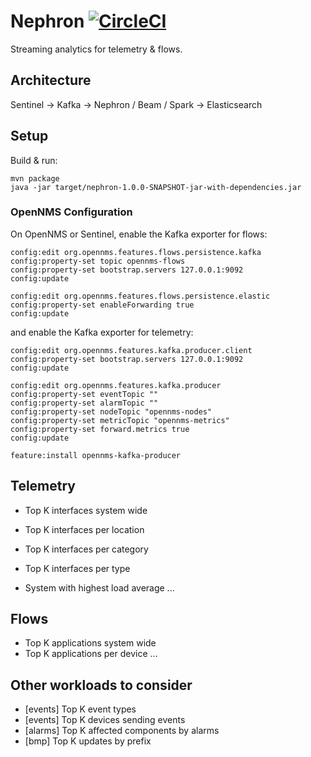 # Nephron [![CircleCI](https://circleci.com/gh/OpenNMS/nephron/tree/master.svg?style=svg)](https://circleci.com/gh/OpenNMS/nephron/tree/master)

Streaming analytics for telemetry & flows.

## Architecture

Sentinel -> Kafka -> Nephron / Beam / Spark -> Elasticsearch

## Setup

Build & run:
```
mvn package
java -jar target/nephron-1.0.0-SNAPSHOT-jar-with-dependencies.jar
```

### OpenNMS Configuration

On OpenNMS or Sentinel, enable the Kafka exporter for flows:
```
config:edit org.opennms.features.flows.persistence.kafka
config:property-set topic opennms-flows
config:property-set bootstrap.servers 127.0.0.1:9092
config:update

config:edit org.opennms.features.flows.persistence.elastic
config:property-set enableForwarding true
config:update
```

and enable the Kafka exporter for telemetry:
```
config:edit org.opennms.features.kafka.producer.client
config:property-set bootstrap.servers 127.0.0.1:9092
config:update

config:edit org.opennms.features.kafka.producer
config:property-set eventTopic ""
config:property-set alarmTopic ""
config:property-set nodeTopic "opennms-nodes"
config:property-set metricTopic "opennms-metrics"
config:property-set forward.metrics true
config:update

feature:install opennms-kafka-producer
```

## Telemetry

* Top K interfaces system wide
* Top K interfaces per location
* Top K interfaces per category
* Top K interfaces per type

* System with highest load average
...

## Flows

* Top K applications system wide
* Top K applications per device
...

## Other workloads to consider

* [events] Top K event types
* [events] Top K devices sending events
* [alarms] Top K affected components by alarms
* [bmp] Top K updates by prefix
